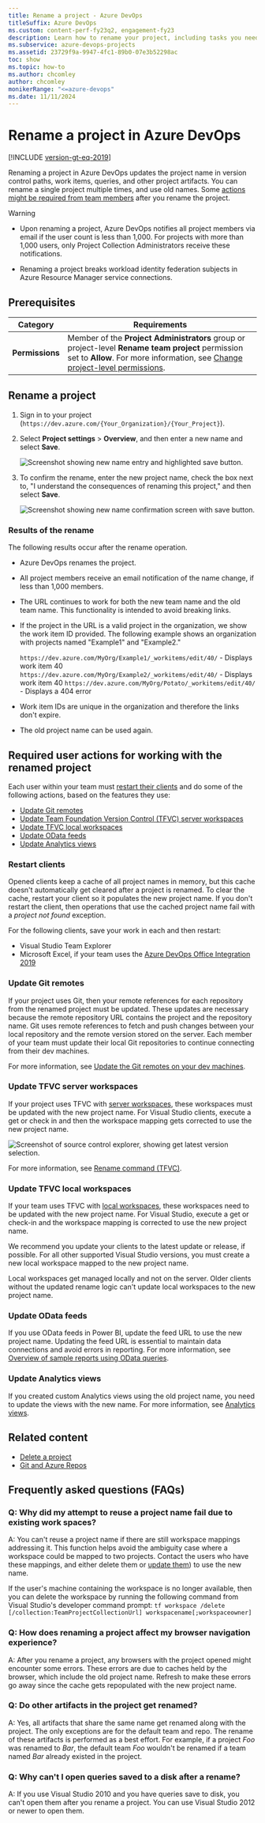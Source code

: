 ```yaml
---
title: Rename a project - Azure DevOps
titleSuffix: Azure DevOps
ms.custom: content-perf-fy23q2, engagement-fy23
description: Learn how to rename your project, including tasks you need to complete to work with the renamed project.
ms.subservice: azure-devops-projects
ms.assetid: 23729f9a-9947-4fc1-89b0-07e3b52298ac
toc: show
ms.topic: how-to
ms.author: chcomley
author: chcomley
monikerRange: "<=azure-devops"
ms.date: 11/11/2024
---
```


# Rename a project in Azure DevOps

[!INCLUDE [version-gt-eq-2019](../../includes/version-gt-eq-2019.md)] 

Renaming a project in Azure DevOps updates the project name in version control paths, work items, queries, and other project artifacts. You can rename a single project multiple times, and use old names. Some [actions might be required from team members](#required-user-actions-for-working-with-the-renamed-project) after you rename the project.

> [!WARNING]
>- Upon renaming a project, Azure DevOps notifies all project members via email if the user count is less than 1,000. For projects with more than 1,000 users, only Project Collection Administrators receive these notifications.
>
>- Renaming a project breaks workload identity federation subjects in Azure Resource Manager service connections. 

## Prerequisites

| Category | Requirements |
|--------------|-------------|
|**Permissions**| Member of the **Project Administrators** group or project-level **Rename team project** permission set to **Allow**. For more information, see [Change project-level permissions](../security/change-project-level-permissions.md).|

## Rename a project

1. Sign in to your project (```https://dev.azure.com/{Your_Organization}/{Your_Project}```).

2. Select **Project settings** > **Overview**, and then enter a new name and select **Save**. 

   ![Screenshot showing new name entry and highlighted save button.](media/rename-project/rename-project-azure-devops.png)

3. To confirm the rename, enter the new project name, check the box next to, "I understand the consequences of renaming this project," and then select **Save**.

   ![Screenshot showing new name confirmation screen with save button.](media/rename-project/rename-project-confirm.png)

### Results of the rename

The following results occur after the rename operation.

* Azure DevOps renames the project.
* All project members receive an email notification of the name change, if less than 1,000 members.
* The URL continues to work for both the new team name and the old team name. This functionality is intended to avoid breaking links.
* If the project in the URL is a valid project in the organization, we show the work item ID provided. The following example shows an organization with projects named "Example1" and "Example2."
   
   `https://dev.azure.com/MyOrg/Example1/_workitems/edit/40/` - Displays work item 40
   `https://dev.azure.com/MyOrg/Example2/_workitems/edit/40/` - Displays work item 40
   `https://dev.azure.com/MyOrg/Potato/_workitems/edit/40/` - Displays a 404 error

* Work item IDs are unique in the organization and therefore the links don't expire.
* The old project name can be used again.

## Required user actions for working with the renamed project

Each user within your team must [restart their clients](#restart-clients) and do some of the following actions, based on the features they use:
- [Update Git remotes](#update-git-remotes)
- [Update Team Foundation Version Control (TFVC) server workspaces](#update-tfvc-server-workspaces)
- [Update TFVC local workspaces](#update-tfvc-local-workspaces)
- [Update OData feeds](#update-odata-feeds)
- [Update Analytics views](#update-analytics-views)

### Restart clients

Opened clients keep a cache of all project names in memory, but this cache doesn't automatically get cleared after a project is renamed. To clear the cache, restart your client so it populates the new project name. If you don't restart the client, then operations that use the cached project name fail with a *project not found* exception.

For the following clients, save your work in each and then restart:

- Visual Studio Team Explorer
- Microsoft Excel, if your team uses the [Azure DevOps Office Integration 2019](https://visualstudio.microsoft.com/downloads/#other-family) 

### Update Git remotes

If your project uses Git, then your remote references for each repository from the renamed project must be updated. These updates are necessary because the remote repository URL contains the project and the repository name. Git uses remote references to fetch and push changes between your local repository and the remote version stored on the server. Each member of your team must update their local Git repositories to continue connecting from their dev machines. 

For more information, see [Update the Git remotes on your dev machines](../../repos/git/repo-rename.md#update-the-git-remotes-on-your-dev-machines).

### Update TFVC server workspaces

If your project uses TFVC with [server workspaces](../../repos/tfvc/decide-between-using-local-server-workspace.md), these workspaces must be updated with the new project name.
For Visual Studio clients, execute a get or check in and then the workspace mapping gets corrected to use the new project name.

![Screenshot of source control explorer, showing get latest version selection.](media/rename-project/tfvc-get.png)

For more information, see [Rename command (TFVC)](../../repos/tfvc/rename-command-team-foundation-version-control.md).

### Update TFVC local workspaces

If your team uses TFVC with [local workspaces](../../repos/tfvc/decide-between-using-local-server-workspace.md), these workspaces need to be updated with the new project name.
For Visual Studio, execute a get or check-in and the workspace mapping is corrected to use the new project name. 
 
We recommend you update your clients to the latest update or release, if possible. For all other supported Visual Studio versions, you must create a new local workspace mapped to the new project name.  

Local workspaces get managed locally and not on the server. Older clients without the updated rename logic can't update local workspaces to the new project name. 

### Update OData feeds

If you use OData feeds in Power BI, update the feed URL to use the new project name. Updating the feed URL is essential to maintain data connections and avoid errors in reporting. For more information, see [Overview of sample reports using OData queries](../../report/powerbi/sample-odata-overview.md).

### Update Analytics views

If you created custom Analytics views using the old project name, you need to update the views with the new name. For more information, see [Analytics views](../../report/powerbi/analytics-views-manage.md#edit-an-existing-view).

## Related content

- [Delete a project](delete-project.md)
- [Git and Azure Repos](../../repos/git/index.yml)

## Frequently asked questions (FAQs)

### Q: Why did my attempt to reuse a project name fail due to existing work spaces?
A: You can't reuse a project name if there are still workspace mappings addressing it. This function helps avoid the ambiguity case where a workspace could be mapped to two projects. Contact the users who have these mappings, and either delete them or [update them](#update-tfvc-server-workspaces)) to use the new name.

If the user's machine containing the workspace is no longer available, then you can delete the workspace by running the following command from Visual Studio's developer command prompt:
```tf workspace /delete [/collection:TeamProjectCollectionUrl] workspacename[;workspaceowner]```

### Q: How does renaming a project affect my browser navigation experience?

A: After you rename a project, any browsers with the project opened might encounter some errors. These errors are due to caches held by the browser, which include the old project name. 
Refresh to make these errors go away since the cache gets repopulated with the new project name.
          
### Q: Do other artifacts in the project get renamed?

A: Yes, all artifacts that share the same name get renamed along with the project. The only exceptions are for the default team and repo. The rename of these artifacts is performed as a best effort. 
For example, if a project *Foo* was renamed to *Bar*, the default team *Foo* wouldn't be renamed if a team named *Bar* already existed in the project.
          
### Q: Why can't I open queries saved to a disk after a rename?

A: If you use Visual Studio 2010 and you have queries save to disk, you can't open them after you rename a project. You can use Visual Studio 2012 or newer to open them.
